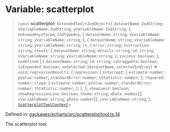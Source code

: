 # Variable: scatterplot

> `const` **scatterplot**: `ExtendedTool`\<`ZodObject`\<\{ `datasetName`: `ZodString`; `xVariableName`: `ZodString`; `yVariableName`: `ZodString`; \}, `UnknownKeysParam`, `ZodTypeAny`, \{ `datasetName`: `string`; `xVariableName`: `string`; `yVariableName`: `string`; \}, \{ `datasetName`: `string`; `xVariableName`: `string`; `yVariableName`: `string`; \}\>, \{ `error`: `string`; `instruction`: `string`; `result`: \{ `datasetName`: `string`; `details`: `string`; `id`: `string`; `xVariableName`: `string`; `yVariableName`: `string`; \}; `success`: `boolean`; \}, `undefined` \| \{ `datasetName`: `string`; `id`: `string`; `isDraggable`: `boolean`; `isExpanded`: `boolean`; `onSelected`: (`datasetName`, `selectedIndices`) => `void`; `regressionResults`: \{ `regression`: \{ `intercept`: \{ `estimate`: `number`; `pValue`: `number`; `standardError`: `number`; `tStatistic`: `number`; \}; `rSquared`: `number`; `slope`: \{ `estimate`: `number`; `pValue`: `number`; `standardError`: `number`; `tStatistic`: `number`; \}; \}; \}; `showLoess`: `boolean`; `showRegressionLine`: `boolean`; `theme`: `string`; `xData`: `number`[]; `xVariableName`: `string`; `yData`: `number`[]; `yVariableName`: `string`; \}, [`ScatterplotToolContext`](../type-aliases/ScatterplotToolContext.md)\>

Defined in: [packages/echarts/src/scatterplot/tool.ts:14](https://github.com/GeoDaCenter/openassistant/blob/95db62ddd98ea06cccc7750f9f0e37556d8bf20e/packages/echarts/src/scatterplot/tool.ts#L14)

The scatterplot tool.
